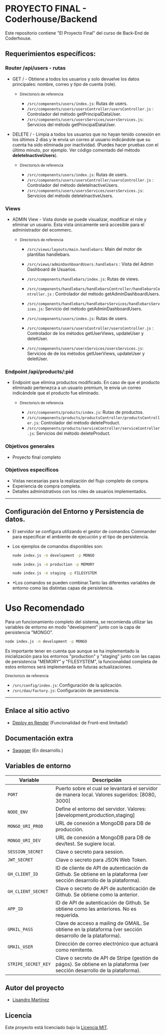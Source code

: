 # PROYECTO FINAL - Coderhouse/Backend

Este repositorio contiene "El Proyecto Final" del curso de Back-End de Coderhouse.

## Requerimientos específicos:

### Router /api/users - rutas

- GET / - Obtiene a todos los usuarios y solo devuelve los datos principales: nombre, correo y tipo de cuenta (role).

  - <small>Directorio/s de referencia</small>

    - `/src/components/users/index.js`: Rutas de users.
    - `/src/components/users/usersController/usersController.js` : Controlador del método getPrincipalDataUser.
    - `/src/components/users/usersServices/usersServices.js`: Servicios del método getPrincipalDataUser.

- DELETE / - Limpia a todos los usuarios que no hayan tenido conexión en los últimos 2 días y le envía un correo al usuario indicándole que su cuenta ha sido eliminada por inactividad. (Puedes hacer pruebas con el último minuto, por ejemplo. Ver código comentado del método **deleteInactiveUsers**).

  - <small>Directorio/s de referencia</small>

    - `/src/components/users/index.js`: Rutas de users.
    - `/src/components/users/usersController/usersController.js` : Controlador del método deleteInactiveUsers.
    - `/src/components/users/usersServices/usersServices.js`: Servicios del método deleteInactiveUsers.

### Views

- ADMIN View - Vista donde se puede visualizar, modificar el role y eliminar un usuario. Esta vista únicamente será accesible para el administrador del ecommerc.

  - <small>Directorio/s de referencia</small>

    - `/src/views/layouts/main.handlebars`: Main del motor de plantillas handlebars.
    - `/src/views/adminDashboardUsers.handlebars` : Vista del Admin Dashboard de Usuarios.

    - `/src/components/handlebars/index.js`: Rutas de views.
    - `/src/components/handlebars/handlebarsController/handlebarsController.js` : Controlador del método getAdminDashboardUsers.
    - `/src/components/handlebars/handlebarsServices/handlebarsServices.js`: Servicio del método getAdminDashboardUsers.

    - `/src/components/users/index.js`: Rutas de users.
    - `/src/components/users/usersController/usersController.js` : Controlador de los métodos getUserViews, updateUser y deletUser.
    - `/src/components/users/usersServices/usersServices.js`: Servicios de de los métodos getUserViews, updateUser y deletUser.

### Endpoint /api/products/:pid

- Endpoint que elimina productos modificado. En caso de que el producto eliminado pertenezca a un usuario premium, le envía un correo indicándole que el producto fue eliminado.

  - <small>Directorio/s de referencia</small>

    - `/src/components/products/index.js`: Rutas de productos.
    - `/src/components/products/productsController/productsController.js`: Controlador del método deleteProduct.
    - `/src/components/products/serviceController/serviceController.js`: Servicios del método deleteProduct.

### Objetivos generales

- Proyecto final completo

### Objetivos específicos

- Vistas necesarias para la realización del flujo completo de compra.
- Experiencia de compra completa.
- Detalles administrativos con los roles de usuarios implementados.

---

## Configuración del Entorno y Persistencia de datos.

- El servidor se configura utilizando el gestor de comandos Commander para especificar el ambiente de ejecución y el tipo de persistencia.

- Los ejemplos de comandos disponibles son:

  ```bash
  node index.js -m development -p MONGO
  ```

  ```bash
  node index.js -m production -p MEMORY
  ```

  ```bash
  node index.js -m staging -p FILESYSTEM

  ```

- \*Los comandos se pueden combinar.Tanto las diferentes variables de entorno como las distintas capas de persistencia.

# Uso Recomendado

Para un funcionamiento completo del sistema, se recomienda utilizar las variables de entorno en modo "development" junto con la capa de persistencia "MONGO".

```bash
node index.js -m development -p MONGO
```

Es importante tener en cuenta que aunque se ha implementado la inicialización para los entornos "production" y "staging" junto con las capas de persistencia "MEMORY" y "FILESYSTEM", la funcionalidad completa de estos entornos será implementada en futuras actualizaciones.

<small>Directorio/s de referencia</small>

- `/src/config/index.js`: Configuración de la aplicación.
- `/src/dao/factory.js`: Configuración de persistencia.

---

## Enlace al sitio activo

- [Deploy en Render](https://proyecto-final-production-e7eb.up.railway.app/) (Funcionalidad de Front-end limitada!)

## Documentación extra

- [Swagger](https://proyecto-final-production-e7eb.up.railway.app/api-docs/) (En desarrollo.)

## Variables de entorno

| Variable            | Descripción                                                                                                                 |
| ------------------- | --------------------------------------------------------------------------------------------------------------------------- |
| `PORT`              | Puerto sobre el cual se levantará el servidor de manera local. Valores sugeridos: [8080, 3000]                              |
| `NODE_ENV`          | Define el entorno del servidor. Valores: [development,production,staging]                                                   |
| `MONGO_URI_PROD`    | URL de conexión a MongoDB para DB de producción.                                                                            |
| `MONGO_URI_DEV`     | URL de conexión a MongoDB para DB de dev/test. Se sugiere local.                                                            |
| `SESSION_SECRET`    | Clave o secreto para session.                                                                                               |
| `JWT_SECRET`        | Clave o secreto para JSON Web Token.                                                                                        |
| `GH_CLIENT_ID`      | ID de cliente de API de autenticación de Github. Se obtiene en la plataforma (ver sección desarrollo de la plataforma).     |
| `GH_CLIENT_SECRET`  | Clave o secreto de API de autenticación de Github. Se obtiene como la anterior.                                             |
| `APP_ID`            | ID de API de autenticación de Github. Se obtiene como las anteriores. No es requerida.                                      |
| `GMAIL_PASS`        | Clave de acceso a mailing de GMAIL. Se obtiene en la plataforma (ver sección desarrollo de la plataforma).                  |
| `GMAIL_USER`        | Dirección de correo electrónico que actuará como remitente.                                                                 |
| `STRIPE_SECRET_KEY` | Clave o secreto de API de Stripe (gestión de págos). Se obtiene en la plataforma (ver sección desarrollo de la plataforma). |

## Autor del proyecto

- [Lisandro Martínez](https://www.linkedin.com/in/lisandrojm/)

## Licencia

Este proyecto está licenciado bajo la [Licencia MIT](LICENSE).
